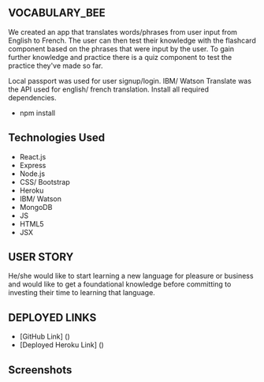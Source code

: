 ## VOCABULARY_BEE
We created an app that translates words/phrases from user input from English to French.  The user can then test their knowledge with the flashcard component based on the phrases that were input by the user. To gain further knowledge and practice there is a quiz component to test the practice they've made so far.

Local passport was used for user signup/login.  IBM/ Watson Translate was the API used for english/ french translation.  Install all required dependencies.
* npm install

## Technologies Used
* React.js
* Express
* Node.js
* CSS/ Bootstrap
* Heroku
* IBM/ Watson
* MongoDB
* JS
* HTML5
* JSX


## USER STORY
He/she would like to start learning a new language for pleasure or business and would like to get a foundational knowledge before committing to investing their time to learning that language.

## DEPLOYED LINKS

* [GitHub Link] ()
* [Deployed Heroku Link] ()

## Screenshots

![]()
![]()

